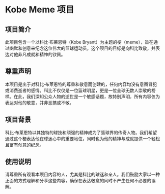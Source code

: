 # Kobe Meme 项目

## 项目简介

此项目包含一个以科比·布莱恩特（Kobe Bryant）为主题的梗（meme），旨在通过幽默和创意来纪念这位伟大的篮球运动员。这个项目的目标是向科比致敬，并表达对他非凡成就和精神的钦佩。

## 尊重声明

本项目是出于对科比·布莱恩特的尊重和敬意而创建的，任何内容均没有意图冒犯或消费逝者的感情。科比不仅仅是一位篮球明星，更是一位全球无数人崇敬的榜样。在此，我们深知公众人物的逝世是一个敏感话题，故特别声明，所有内容仅为表达对他的敬意，并非恶搞或不敬。

## 项目背景

科比·布莱恩特以其独特的球技和顽强的精神成为了篮球界的传奇人物。我们希望通过这个梗表达他在球迷心中的重要地位，同时也为他的精神与成就提供一个轻松且富有创意的纪念。

## 使用说明

请尊重所有观看本项目内容的人，尤其是科比的球迷和亲人。我们鼓励大家以一种正面的方式理解和分享这些内容，确保在表达敬意的同时不产生任何不必要的误解。
